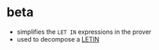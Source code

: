 beta
====
- simplifies the `LET IN` expressions in the prover
- used to decompose a [LETIN](https://github.com/n-crespo/NASA-2023/blob/master/pages/LETIN.md)
